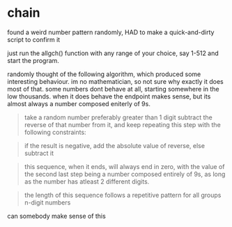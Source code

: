 # chain
found a weird number pattern randomly, HAD to make a quick-and-dirty script to confirm it

just run the allgch() function with any range of your choice, say 1-512 and start the program.

randomly thought of the following algorithm, which produced some interesting behaviour. im no mathematician, so not sure why exactly it does most of that. some numbers dont behave at all, starting somewhere in the low thousands. when it does behave the endpoint makes sense, but its almost always a number composed eniterly of 9s.

>take a random number preferably greater than 1 digit
>subtract the reverse of that number from  it, and keep repeating this step with the following constraints:

>if the result is negative, add the absolute value of reverse, else subtract it

>this sequence, when it ends, will always end in zero, with the value of the second last step being a number composed entirely of 9s, as long as the number has atleast 2 different digits.

>the length of this sequence follows a repetitive pattern for all groups n-digit numbers

can somebody make sense of this
